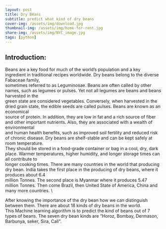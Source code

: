 ```yaml
---
layout: post
title: Dry Beans
subtitle: predict what kind of dry beans
cover-img: /assets/img/download.jpg
thumbnail-img: /assets/img/home-for-rent.jpg
share-img: /assets/img/NYC_image.jpg
tags: [python]
---
```




## Introduction: 

Beans are a key food for much of the world’s population and a key ingredient in traditional recipes worldwide. Dry beans belong to the diverse Fabaceae family,\
sometimes referred to as Leguminosae. Beans are often called by other names, such as legumes or pulses. Yet not all legumes are beans and beans harvested in the\
green state are considered vegetables. Conversely, when harvested in the dried grain state, the edible seeds are called pulses. Beans are known as an economical\
source of protein. In addition, they are low in fat and a rich source of fiber and other important nutrients. Also, they are associated with a wealth of environmental\
and human health benefits, such as improved soil fertility and reduced risk of chronic disease. Dry beans are shelf-stable and can be kept safely at room temperature.\
They should be stored in a food-grade container or bag in a cool, dry, dark place. Warmer temperatures, higher humidity, and longer storage times can all contribute to \
longer cooking times. There are many countries in the world that producing dry bean. India takes the first place in the producing of dry beans, where it produces about 6.4\
million Tonnes. The second place is Myanmar where it produces 5.47 million Tonnes. Then come Brazil, then United State of America, China and many more countries. \

After knowing the importance of the dry bean how we can distinguish between them. There are about 18 kinds of dry beans in the world.\
This Machine learning algorithm is to predict the kind of beans out of 7 types of beans. The seven dry bean kinds are “Horoz, Bombay, Dermason,\
Barbunya, seker, Sira, Cali”. 
